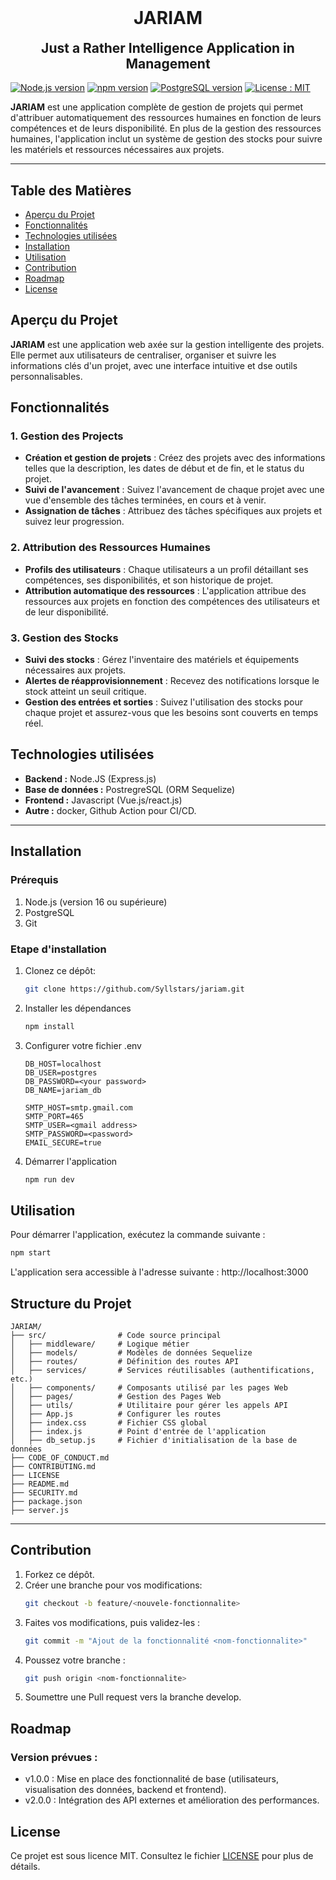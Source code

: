 <h1 align="center" style="margin-top: 0;">JARIAM</h1>
<h2 align="center" style="margin-top:0;">Just a Rather Intelligence Application in Management</h2>

[![Node.js
version](https://img.shields.io/badge/Node.js-v18.17.1-green.svg)](https://nodejs.org/)
[![npm
version](https://img.shields.io/badge/npm-v9.6.7-blue.svg)](https://www.npmjs.com/)
[![PostgreSQL
version](https://img.shields.io/badge/PostgreSQL-latest-blue.svg)](https://www.postgresql.org/)
[![License :
MIT](https://img.shields.io/badge/License-MIT-yellow.svg)](https://opensource.org/licenses/MIT)

**JARIAM** est une application complète de gestion de projets qui permet d'attribuer automatiquement des ressources humaines en fonction de leurs compétences et de leurs disponibilité. En plus de la gestion des ressources humaines, l'application inclut un système de gestion des stocks pour suivre les matériels et ressources nécessaires aux projets.

---

## Table des Matières
- [Aperçu du Projet](#aperçu-du-projet)
- [Fonctionnalités](#fonctionnalités)
- [Technologies utilisées](#technologies-utilisées)
- [Installation](#installation)
- [Utilisation](#utilisation)
- [Contribution](#contribution)
- [Roadmap](#roadmap)
- [License](#license)

## Aperçu du Projet

**JARIAM** est une application web axée sur la gestion intelligente des projets. Elle permet aux utilisateurs de centraliser, organiser et suivre les informations clés d'un projet, avec une interface intuitive et dse outils personnalisables.

## **Fonctionnalités**
### 1. Gestion des Projects
- **Création et gestion de projets** : Créez des projets avec des informations telles que la description, les dates de début et de fin, et le status du projet.
- **Suivi de l'avancement** : Suivez l'avancement de chaque projet avec une vue d'ensemble des tâches terminées, en cours et à venir.
- **Assignation de tâches** : Attribuez des tâches spécifiques aux projets et suivez leur progression.

### 2. Attribution des Ressources Humaines
- **Profils des utilisateurs** : Chaque utilisateurs a un profil détaillant ses compétences, ses disponibilités, et son historique de projet.
- **Attribution automatique des ressources** : L'application attribue des ressources aux projets en fonction des compétences des utilisateurs et de leur disponibilité.

### 3. Gestion des Stocks
- **Suivi des stocks** : Gérez l'inventaire des matériels et équipements nécessaires aux projets.
- **Alertes de réapprovisionnement** : Recevez des notifications lorsque le stock atteint un seuil critique.
- **Gestion des entrées et sorties** : Suivez l'utilisation des stocks pour chaque projet et assurez-vous que les besoins sont couverts en temps réel.

## **Technologies utilisées**
- **Backend :** Node.JS (Express.js)
- **Base de données :** PostregreSQL (ORM Sequelize)
- **Frontend :** Javascript (Vue.js/react.js)
- **Autre :** docker, Github Action pour CI/CD.

---

## **Installation**
### **Prérequis**
1. Node.js (version 16 ou supérieure)
2. PostgreSQL
3. Git

### **Etape d'installation**
1. Clonez ce dépôt:
   ```bash
   git clone https://github.com/Syllstars/jariam.git
   ```
3. Installer les dépendances
   ```bash
   npm install
   ```
5. Configurer votre fichier .env
   ```Env
   DB_HOST=localhost
   DB_USER=postgres
   DB_PASSWORD=<your password>
   DB_NAME=jariam_db

   SMTP_HOST=smtp.gmail.com
   SMTP_PORT=465
   SMTP_USER=<gmail address>
   SMTP_PASSWORD=<password>
   EMAIL_SECURE=true
   ```
7. Démarrer l'application
   ```bash
   npm run dev
   ```

## **Utilisation**
Pour démarrer l'application, exécutez la commande suivante :
  ```bash
  npm start
  ```
L'application sera accessible à l'adresse suivante : http://localhost:3000

## **Structure du Projet**
```plaintext
JARIAM/
├── src/                # Code source principal
│   ├── middleware/     # Logique métier
│   ├── models/         # Modèles de données Sequelize
│   ├── routes/         # Définition des routes API
│   ├── services/       # Services réutilisables (authentifications, etc.)
│   ├── components/     # Composants utilisé par les pages Web
│   ├── pages/          # Gestion des Pages Web
│   ├── utils/          # Utilitaire pour gérer les appels API
│   ├── App.js          # Configurer les routes
│   ├── index.css       # Fichier CSS global
│   ├── index.js        # Point d'entrée de l'application
│   ├── db_setup.js     # Fichier d'initialisation de la base de données
├── CODE_OF_CONDUCT.md
├── CONTRIBUTING.md
├── LICENSE
├── README.md
├── SECURITY.md
├── package.json
├── server.js
```

---

## **Contribution**
1. Forkez ce dépôt.
2. Créer une branche pour vos modifications:
   ```bash
   git checkout -b feature/<nouvele-fonctionnalite>
   ```
3. Faites vos modifications, puis validez-les :
   ```bash
   git commit -m "Ajout de la fonctionnalité <nom-fonctionnalite>"
   ```
5. Poussez votre branche :
   ```bash
   git push origin <nom-fonctionnalite>
   ```
7. Soumettre une Pull request vers la branche develop.

## **Roadmap**
### **Version prévues :**
- v1.0.0 : Mise en place des fonctionnalité de base (utilisateurs, visualisation des données, backend et frontend).
- v2.0.0 : Intégration des API externes et amélioration des performances.

## **License**
Ce projet est sous licence MIT. Consultez le fichier [LICENSE](LICENSE) pour plus de détails.
